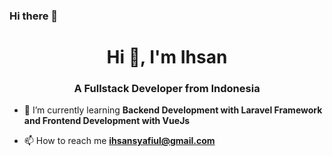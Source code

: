 ### Hi there 👋

<h1 align="center">Hi 👋, I'm Ihsan</h1>
<h3 align="center">A Fullstack Developer from Indonesia</h3>

- 🌱 I’m currently learning **Backend Development with Laravel Framework and Frontend Development with VueJs**

- 📫 How to reach me **ihsansyafiul@gmail.com**



